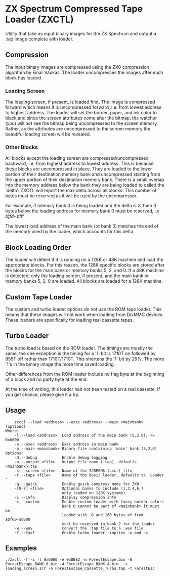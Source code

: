 # ZX Spectrum Compressed Tape Loader (ZXCTL)

Utility that take as input binary images for the ZX Spectrum and output a .tap image complete with loader.

## Compression

The input binary images are compressed using the ZX0 compression algorithm by Einar Saukas. The loader uncompresses the images after each block has loaded.

### Loading Screen

The loading screen, if present, is loaded first. The image is compressed forward which means it is uncompressed forward, i.e. from lowest address to highest address. The loader will set the border, paper, and ink color to black and since the screen attributes come after the bitmap, the watcher (you) will not see the bitmap being uncompressed to the screen memory. Rather, as the attributes are uncompressed to the screen memory the beautiful loading screen will be revealed.

### Other Blocks

All blocks except the loading screen are compressed/uncompressed backward, i.e. from highest address to lowest address. This is because these blocks are uncompressed in place. They are loaded to the lower portion of their destination memory bank and uncompressed starting from the upper portion of their destination memory bank. There is a small overlap into the memory address below the bank they are being loaded to called the 'delta'. ZXCTL will report the max delta across all blocks. This number of bytes must be reserved as it will be used by the uncompressor.

For example, if memory bank 0 is being loaded and the delta is 3, then 3 bytes below the loading address for memory bank 0 must be reserved, i.e. $bffd-$bfff

The lowest load address of the main bank (or bank 5) matches the end of the memory used by the loader, which accounts for this delta.

## Block Loading Order

The loader will detect if it is running on a 128K or 48K machine and load the appropriate blocks. For this reason, the 128K specific blocks are stored after the blocks for the main bank or memory banks 5, 2, and 0. If a 48K machine is detected, only the loading screen, if present, and the main bank or memory banks 5, 2, 0 are loaded. All blocks are loaded for a 128K machine.

## Custom Tape Loader

The custom and turbo loader options do not use the ROM tape loader. This means that these images will not work when loading from DivMMC devices. These loaders are specifically for loading real cassette tapes.

## Turbo Loader

The turbo load is based on the ROM loader. The timings are mostly the same, the one exception is the timing for a '1' bit is 1710T on followed by 855T off rather than 1710T/1710T. This shortens the '1' bit by 25%. The more '1's in the binary image the more time saved loading.

Other differences from the ROM loader include no flag byte at the beginning of a block and no party byte at the end.

At the time of writing, this loader had not been tested on a real cassette. If you get chance, please give it a try.

## Usage

```
	zxctl --load <address> --exec <address> --main <mainbank> [options]
Where:
	-l,--load <address>  Load address of the main bank (5,2,0), >= 0x6000
	-e,--exec <address>  Exec address in main bank
	-m,--main <mainbank> Binary file containing 'main' bank (5,2,0)
Options:
	-d,--debug           Enable debug logging
	-o,--output <file>   Output file name (.tap), defaults <mainbank>.tap
	-s,--screen <file>   Name of the SCREEN$ (.scr) file
	-t,--tape <file>     Name of the basic loader, defaults to 'Loader    '
	-q,--quick           Enable quick compress mode for ZX0
	-[0-7] <file>        Optional banks to include (1,3,4,6,7
	                     only loaded on 128K systems)
	-i,--info            Display compression info
	-c,--custom          Enable custom loader with fancy border colors
	                     Bank 0 cannot be part of <mainbank> it must be
	                     loaded with -0 and 160 bytes of from $bf60-$c000
	                     must be reserved in bank 2 for the loader
	-w,--wav             Convert the .tap file to a .wav file
	-f,--fast            Enable turbo loader, implies -w and -c
```

## Examples

```
./zxctl -f -i -l 0x6000 -e 0x8BE2 -m ForestEscape.bin -0 ForestEscape_BANK_0.bin -4 ForestEscape_BANK_4.bin  -s loading_screen.scr -o ForestEscape_Cassette_Turbo.tap -t ForestEsc
```
